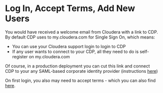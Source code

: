 # Log In, Accept Terms, Add New Users

You would have received a welcome email from Cloudera with a link to CDP.  By
default CDP uses to my.cloudera.com for Single Sign On, which means:
* You can use your Cloudera support login to login to CDP
* If any user wants to connect to your CDP, all they need to do is self-register
on my.cloudera.com

Of course, in a production deployment you can cut this link and connect CDP to your any SAML-based corporate identity provider (instructions [here](https://docs.cloudera.com/management-console/cloud/user-management/topics/mc-configuring-your-enterprise-idp-to-work-with-cdp-as-a-service-provider.html))


On first login, you also may need to accept terms - which you can also find 
[here](https://www.cloudera.com/terms-conditions/). 
